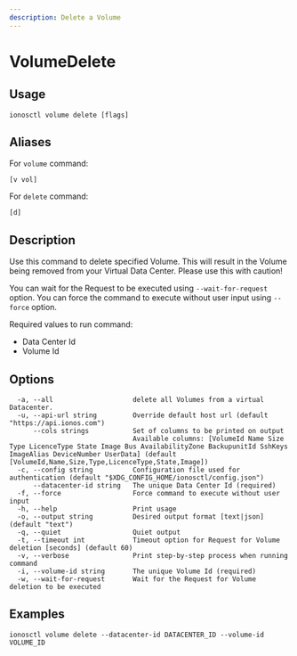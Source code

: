 ```yaml
---
description: Delete a Volume
---
```


# VolumeDelete

## Usage

```text
ionosctl volume delete [flags]
```

## Aliases

For `volume` command:

```text
[v vol]
```

For `delete` command:

```text
[d]
```

## Description

Use this command to delete specified Volume. This will result in the Volume being removed from your Virtual Data Center. Please use this with caution!

You can wait for the Request to be executed using `--wait-for-request` option. You can force the command to execute without user input using `--force` option.

Required values to run command:

* Data Center Id
* Volume Id

## Options

```text
  -a, --all                    delete all Volumes from a virtual Datacenter.
  -u, --api-url string         Override default host url (default "https://api.ionos.com")
      --cols strings           Set of columns to be printed on output 
                               Available columns: [VolumeId Name Size Type LicenceType State Image Bus AvailabilityZone BackupunitId SshKeys ImageAlias DeviceNumber UserData] (default [VolumeId,Name,Size,Type,LicenceType,State,Image])
  -c, --config string          Configuration file used for authentication (default "$XDG_CONFIG_HOME/ionosctl/config.json")
      --datacenter-id string   The unique Data Center Id (required)
  -f, --force                  Force command to execute without user input
  -h, --help                   Print usage
  -o, --output string          Desired output format [text|json] (default "text")
  -q, --quiet                  Quiet output
  -t, --timeout int            Timeout option for Request for Volume deletion [seconds] (default 60)
  -v, --verbose                Print step-by-step process when running command
  -i, --volume-id string       The unique Volume Id (required)
  -w, --wait-for-request       Wait for the Request for Volume deletion to be executed
```

## Examples

```text
ionosctl volume delete --datacenter-id DATACENTER_ID --volume-id VOLUME_ID
```

